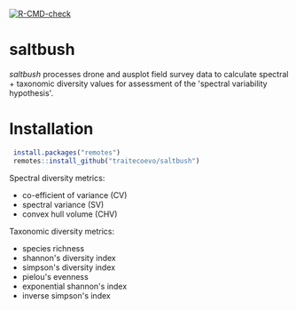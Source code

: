  <!-- badges: start -->
  [![R-CMD-check](https://github.com/traitecoevo/saltbush/actions/workflows/R-CMD-check.yaml/badge.svg)](https://github.com/traitecoevo/saltbush/actions/workflows/R-CMD-check.yaml)
  <!-- badges: end -->

# saltbush
*saltbush* processes  drone and ausplot field survey data to calculate spectral + taxonomic diversity values
for assessment of the 'spectral variability hypothesis'.


# Installation
```r
 install.packages("remotes")
 remotes::install_github("traitecoevo/saltbush")
```
Spectral diversity metrics:
+ co-efficient of variance (CV)
+ spectral variance (SV)
+ convex hull volume (CHV)

Taxonomic diversity metrics:
+ species richness
+ shannon's diversity index
+ simpson's diversity index
+ pielou's evenness
+ exponential shannon's index
+ inverse simpson's index
